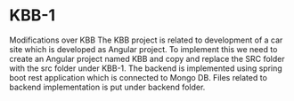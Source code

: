 # KBB-1
Modifications over KBB
The KBB project is related to development of a car site which is developed as Angular project.
To implement this we need to create an Angular project named KBB and copy and replace the SRC folder with the src folder under KBB-1.
The backend is implemented using spring boot rest application which is connected to Mongo DB. 
Files related to backend implementation is put under  backend folder.
